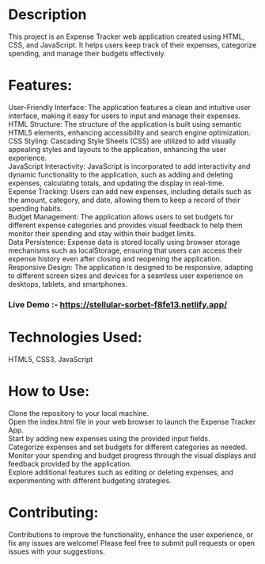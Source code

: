 # Description
This project is an Expense Tracker web application created using HTML, CSS, and JavaScript. It helps users keep track of their expenses, categorize spending, and manage their budgets effectively.
###
# Features:
User-Friendly Interface: The application features a clean and intuitive user interface, making it easy for users to input and manage their expenses.<br>
HTML Structure: The structure of the application is built using semantic HTML5 elements, enhancing accessibility and search engine optimization.<br>
CSS Styling: Cascading Style Sheets (CSS) are utilized to add visually appealing styles and layouts to the application, enhancing the user experience.<br>
JavaScript Interactivity: JavaScript is incorporated to add interactivity and dynamic functionality to the application, such as adding and deleting expenses, calculating totals, and updating the display in real-time.<br>
Expense Tracking: Users can add new expenses, including details such as the amount, category, and date, allowing them to keep a record of their spending habits.<br>
Budget Management: The application allows users to set budgets for different expense categories and provides visual feedback to help them monitor their spending and stay within their budget limits.<br>
Data Persistence: Expense data is stored locally using browser storage mechanisms such as localStorage, ensuring that users can access their expense history even after closing and reopening the application.<br>
Responsive Design: The application is designed to be responsive, adapting to different screen sizes and devices for a seamless user experience on desktops, tablets, and smartphones.<br>
### Live Demo :- https://stellular-sorbet-f8fe13.netlify.app/
# Technologies Used:
HTML5,
CSS3,
JavaScript
###
###
# How to Use:
Clone the repository to your local machine.<br>
Open the index.html file in your web browser to launch the Expense Tracker App.<br>
Start by adding new expenses using the provided input fields.<br>
Categorize expenses and set budgets for different categories as needed.<br>
Monitor your spending and budget progress through the visual displays and feedback provided by the application.<br>
Explore additional features such as editing or deleting expenses, and experimenting with different budgeting strategies.<br>
###
###
# Contributing:
Contributions to improve the functionality, enhance the user experience, or fix any issues are welcome! Please feel free to submit pull requests or open issues with your suggestions.
